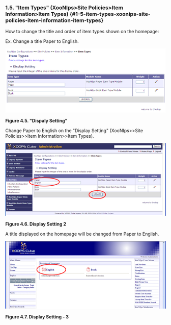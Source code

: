 ### 1.5. &quot;Item Types&quot; (XooNIps&gt;Site Policies&gt;Item Information&gt;Item Types) {#1-5-item-types-xoonips-site-policies-item-information-item-types}

How to change the title and order of item types shown on the homepage:

Ex. Change a title Paper to English.

!["Dispaly Setting"](../../assets/xoonips-policy5.png)

**Figure 4.5. &quot;Dispaly Setting&quot;**

Change Paper to English on the &quot;Display Setting&quot; (XooNIps&gt;&gt;Site Policies&gt;&gt;Item Information&gt;&gt;Item Types).

![Display Setting 2](../../assets/xoonips-policy6.png)

**Figure 4.6. Display Setting 2**

A title displayed on the homepage will be changed from Paper to English.

![Display Setting - 3](../../assets/xoonips-policy7.png)

**Figure 4.7. Display Setting - 3**